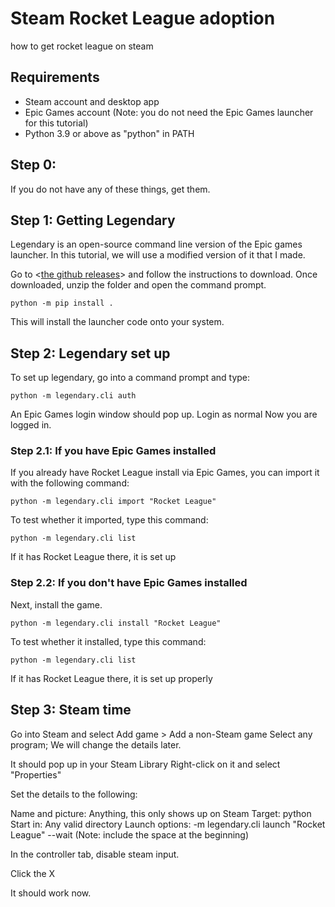 # Steam Rocket League adoption
how to get rocket league on steam

## Requirements
 - Steam account and desktop app
 - Epic Games account (Note: you do not need the Epic Games launcher for this tutorial)
 - Python 3.9 or above as "python" in PATH

## Step 0:
If you do not have any of these things, get them.

## Step 1: Getting Legendary
Legendary is an open-source command line version of the Epic games launcher. In this tutorial, we will use a modified version of it that I made.

Go to <[the github releases](https://github.com/NotLawson/rocketleague-steam/releases/tag/v1)> and follow the instructions to download.
Once downloaded, unzip the folder and open the command prompt.

`python -m pip install .`

This will install the launcher code onto your system.

## Step 2: Legendary set up

To set up legendary, go into a command prompt and type:

`python -m legendary.cli auth`

An Epic Games login window should pop up. Login as normal
Now you are logged in.

### Step 2.1: If you have Epic Games installed
If you already have Rocket League install via Epic Games, you can import it with the following command:

`python -m legendary.cli import "Rocket League"`

To test whether it imported, type this command:

`python -m legendary.cli list`

If it has Rocket League there, it is set up

### Step 2.2: If you don't have Epic Games installed
Next, install the game.

`python -m legendary.cli install "Rocket League"`

To test whether it installed, type this command:

`python -m legendary.cli list`

If it has Rocket League there, it is set up properly

## Step 3: Steam time
Go into Steam and select Add game > Add a non-Steam game
Select any program; We will change the details later.

It should pop up in your Steam Library
Right-click on it and select "Properties"

Set the details to the following:

Name and picture: Anything, this only shows up on Steam
Target: python
Start in: Any valid directory
Launch options:  -m legendary.cli launch "Rocket League" --wait
(Note: include the space at the beginning)

In the controller tab, disable steam input.

Click the X

It should work now.
